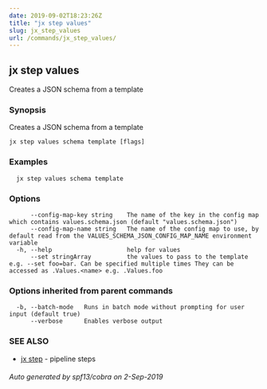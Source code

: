 ```yaml
---
date: 2019-09-02T18:23:26Z
title: "jx step values"
slug: jx_step_values
url: /commands/jx_step_values/
---
```

## jx step values

Creates a JSON schema from a template

### Synopsis

Creates a JSON schema from a template

```
jx step values schema template [flags]
```

### Examples

```
  jx step values schema template
```

### Options

```
      --config-map-key string    The name of the key in the config map which contains values.schema.json (default "values.schema.json")
      --config-map-name string   The name of the config map to use, by default read from the VALUES_SCHEMA_JSON_CONFIG_MAP_NAME environment variable
  -h, --help                     help for values
      --set stringArray          the values to pass to the template e.g. --set foo=bar. Can be specified multiple times They can be accessed as .Values.<name> e.g. .Values.foo
```

### Options inherited from parent commands

```
  -b, --batch-mode   Runs in batch mode without prompting for user input (default true)
      --verbose      Enables verbose output
```

### SEE ALSO

* [jx step](/commands/jx_step/)	 - pipeline steps

###### Auto generated by spf13/cobra on 2-Sep-2019

